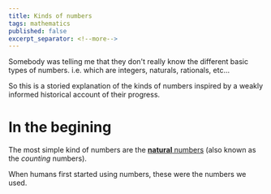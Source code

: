 ```yaml
---
title: Kinds of numbers
tags: mathematics
published: false
excerpt_separator: <!--more-->
---
```


Somebody was telling me that they don't really know the different basic types of numbers. i.e. which are integers, naturals, rationals, etc...

So this is a storied explanation of the kinds of numbers inspired by a weakly informed historical account of their progress.

<!--more-->

# In the begining

The most simple kind of numbers are the [__natural__ numbers](https://en.wikipedia.org/wiki/Natural_number) (also known as the _counting_ numbers).

When humans first started using numbers, these were the numbers we used.

